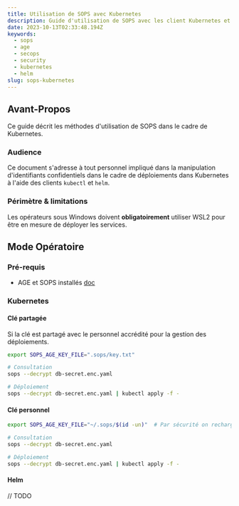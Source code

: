 ```yaml
---
title: Utilisation de SOPS avec Kubernetes
description: Guide d'utilisation de SOPS avec les client Kubernetes et Helm
date: 2023-10-13T02:33:48.194Z
keywords:
  - sops
  - age
  - secops
  - security
  - kubernetes
  - helm
slug: sops-kubernetes
---
```


## Avant-Propos

Ce guide décrit les méthodes d'utilisation de SOPS dans le cadre de Kubernetes.

### Audience

Ce document s'adresse à tout personnel impliqué dans la manipulation d'identifiants confidentiels dans le cadre de déploiements dans Kubernetes à l'aide des clients `kubectl` et `helm`.

### Périmètre & limitations

Les opérateurs sous Windows doivent **obligatoirement** utiliser WSL2 pour être en mesure de déployer les services.

## Mode Opératoire

### Pré-requis

* AGE et SOPS installés [doc](./sops_install.md)

### Kubernetes

#### Clé partagée 

Si la clé est partagé avec le personnel accrédité pour la gestion des déploiements.

```bash
export SOPS_AGE_KEY_FILE=".sops/key.txt"

# Consultation
sops --decrypt db-secret.enc.yaml

# Déploiement
sops --decrypt db-secret.enc.yaml | kubectl apply -f -
```

#### Clé personnel

```bash
export SOPS_AGE_KEY_FILE="~/.sops/$(id -un)"  # Par sécurité on recharge la variable

# Consultation
sops --decrypt db-secret.enc.yaml

# Déploiement
sops --decrypt db-secret.enc.yaml | kubectl apply -f -
```

#### Helm

// TODO